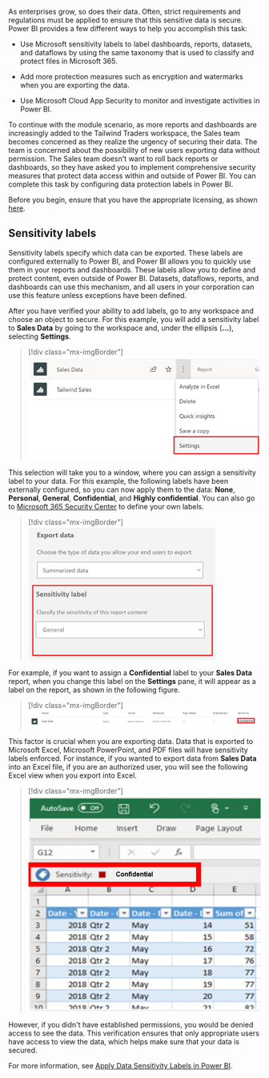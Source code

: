 As enterprises grow, so does their data. Often, strict requirements and regulations must be applied to ensure that this sensitive data is secure. Power BI provides a few different ways to help you accomplish this task:

-   Use Microsoft sensitivity labels to label dashboards, reports, datasets, and dataflows by using the same taxonomy that is used to classify and protect files in Microsoft 365.

-   Add more protection measures such as encryption and watermarks when you are exporting the data.

-   Use Microsoft Cloud App Security to monitor and investigate activities in Power BI.

To continue with the module scenario, as more reports and dashboards are increasingly added to the Tailwind Traders workspace, the Sales team becomes concerned as they realize the urgency of securing their data. The team is concerned about the possibility of new users exporting data without permission. The Sales team doesn't want to roll back reports or dashboards, so they have asked you to implement comprehensive security measures that protect data access within and outside of Power BI. You can complete this task by configuring data protection labels in Power BI. 

Before you begin, ensure that you have the appropriate licensing, as shown [here](https://docs.microsoft.com/power-bi/admin/service-security-data-protection-overview/?azure-portal=true).

## Sensitivity labels

Sensitivity labels specify which data can be exported. These labels are configured externally to Power BI, and Power BI allows you to quickly use them in your reports and dashboards. These labels allow you to define and protect content, even outside of Power BI. Datasets, dataflows, reports, and dashboards can use this mechanism, and all users in your corporation can use this feature unless exceptions have been defined.

After you have verified your ability to add labels, go to any workspace and choose an object to secure. For this example, you will add a sensitivity label to **Sales Data** by going to the workspace and, under the ellipsis (**...**), selecting **Settings**.

> [!div class="mx-imgBorder"]
> [![Screenshot of the Settings feature for the Sales Dashboard.](../media/06-exporting-excel-4-ssm.png)](../media/06-exporting-excel-4-ssm.png#lightbox)

This selection will take you to a window, where you can assign a sensitivity label to your data. For this example, the following labels have been externally configured, so you can now apply them to the data: **None**, **Personal**, **General**, **Confidential**, and **Highly confidential**. You can also go to [Microsoft 365 Security Center](https://security.microsoft.com/homepage/?azure-portal=true) to define your own labels.

> [!div class="mx-imgBorder"]
> [![Screenshot of the sensitivity label settings.](../media/06-sensitivity-settings-1-ssm.png)](../media/06-sensitivity-settings-1-ssm.png#lightbox)

For example, if you want to assign a **Confidential** label to your **Sales Data** report, when you change this label on the **Settings** pane, it will appear as a label on the report, as shown in the following figure.

> [!div class="mx-imgBorder"]
> [![Screenshot of the Dashboard with a sensitivity label.](../media/06-reports-dashboards-cards-6-ss.png)](../media/06-reports-dashboards-cards-6-ss.png#lightbox)

This factor is crucial when you are exporting data. Data that is exported to Microsoft Excel, Microsoft PowerPoint, and PDF files will have sensitivity labels enforced. For instance, if you wanted to export data from **Sales Data** into an Excel file, if you are an authorized user, you will see the following Excel view when you export into Excel.

> [!div class="mx-imgBorder"]
> [![Screenshot of the sensitivity label on data exported to Excel.](../media/06-dashboard-with-label-4-ssm.png)](../media/06-dashboard-with-label-4-ssm.png#lightbox)

However, if you didn't have established permissions, you would be denied access to see the data. This verification ensures that only appropriate users have access to view the data, which helps make sure that your data is secured.

For more information, see [Apply Data Sensitivity Labels in Power BI](https://docs.microsoft.com/power-bi/collaborate-share/service-security-apply-data-sensitivity-labels).